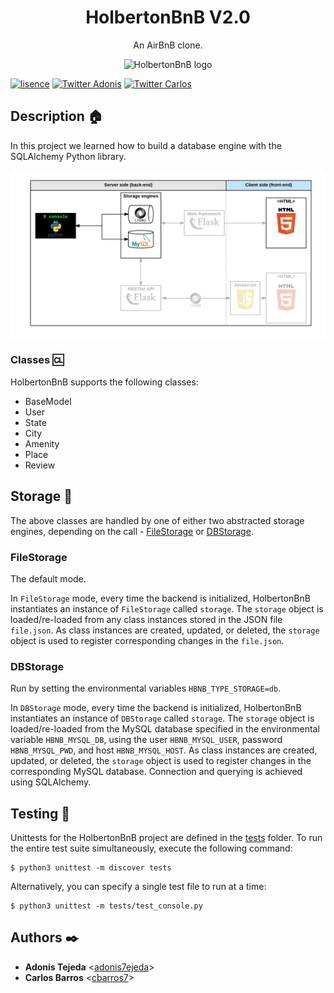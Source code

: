 <h1 align="center">HolbertonBnB V2.0</h1>
<p align="center">An AirBnB clone.</p>

<p align="center">
  <img src="https://github.com/lowercaselife/AirBnB_clone_v2/blob/master/assets/hbnb_logo.png"
	    alt="HolbertonBnB logo">
</p>


[![lisence](https://img.shields.io/github/license/adonis7ejeda/AirBnB_clone_v2?style=plastic)](https://github.com/adonis7ejeda/AirBnB_clone_v2/blob/master/LICENSE)
[![Twitter Adonis](https://img.shields.io/twitter/follow/Adonis7ejeda?label=AdonisTejeda&style=social)](https://twitter.com/Adonis7ejeda)
[![Twitter Carlos](https://img.shields.io/twitter/follow/cbarros27?label=CarlosBarros&style=social)](https://twitter.com/cbarros27)

                       




## Description :house:

In this project we learned how to build a database engine with the SQLAlchemy Python library. 

<p align="center">
  <img src="https://github.com/adonis7ejeda/AirBnB_clone_v2/blob/master/assets/hbnb_step2.png"
	    alt="HolbertonBnB logo">
</p>


### Classes :cl:

HolbertonBnB supports the following classes:

* BaseModel
* User
* State
* City
* Amenity
* Place
* Review

## Storage :baggage_claim:

The above classes are handled by one of either two abstracted storage engines,
depending on the call - [FileStorage](./models/engine/file_storage.py) or
[DBStorage](./models/engine/db_storage.py).

### FileStorage

The default mode.

In `FileStorage` mode, every time the backend is initialized, HolbertonBnB
instantiates an instance of `FileStorage` called `storage`. The `storage`
object is loaded/re-loaded from any class instances stored in the JSON file
`file.json`. As class instances are created, updated, or deleted, the
`storage` object is used to register corresponding changes in the `file.json`.

### DBStorage

Run by setting the environmental variables `HBNB_TYPE_STORAGE=db`.

In `DBStorage` mode, every time the backend is initialized, HolbertonBnB
instantiates an instance of `DBStorage` called `storage`. The `storage` object
is loaded/re-loaded from the MySQL database specified in the environmental variable
`HBNB_MYSQL_DB`, using the user `HBNB_MYSQL_USER`, password `HBNB_MYSQL_PWD`, and
host `HBNB_MYSQL_HOST`. As class instances are created, updated, or deleted, the
`storage` object is used to register changes in the corresponding MySQL database.
Connection and querying is achieved using SQLAlchemy.

## Testing :straight_ruler:

Unittests for the HolbertonBnB project are defined in the [tests](./tests)
folder. To run the entire test suite simultaneously, execute the following command:

```
$ python3 unittest -m discover tests
```

Alternatively, you can specify a single test file to run at a time:

```
$ python3 unittest -m tests/test_console.py
```

## Authors :black_nib:
* **Adonis Tejeda** <[adonis7ejeda](https://github.com/adonis7ejeda)>
* **Carlos Barros** <[cbarros7](https://github.com/cbarros7)>
